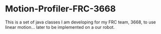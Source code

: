 # Motion-Profiler-FRC-3668
This is a set of java classes I am developing for my FRC team, 3668, to use linear motion... later to be implemented on a our robot.

